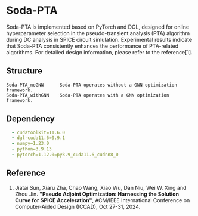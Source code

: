 # Soda-PTA
Soda-PTA is implemented based on PyTorch and DGL, designed for online hyperparameter selection in the pseudo-transient analysis (PTA) algorithm during DC analysis in SPICE circuit simulation. Experimental results indicate that Soda-PTA consistently enhances the performance of PTA-related algorithms. For detailed design information, please refer to the reference[1].

## Structure
```text
Soda-PTA_noGNN      Soda-PTA operates without a GNN optimization framework.
Soda-PTA_withGNN    Soda-PTA operates with a GNN optimization framework.
```

## Dependency
```yaml
  - cudatoolkit=11.6.0
  - dgl-cuda11.6=0.9.1
  - numpy=1.23.0
  - python=3.9.13
  - pytorch=1.12.0=py3.9_cuda11.6_cudnn8_0
```

## Reference
1. Jiatai Sun, Xiaru Zha, Chao Wang, Xiao Wu, Dan Niu, Wei W. Xing and Zhou Jin. **"Pseudo Adjoint Optimization: Harnessing the Solution Curve for SPICE Acceleration"**, ACM/IEEE International Conference on Computer-Aided Design (ICCAD), Oct 27-31, 2024.